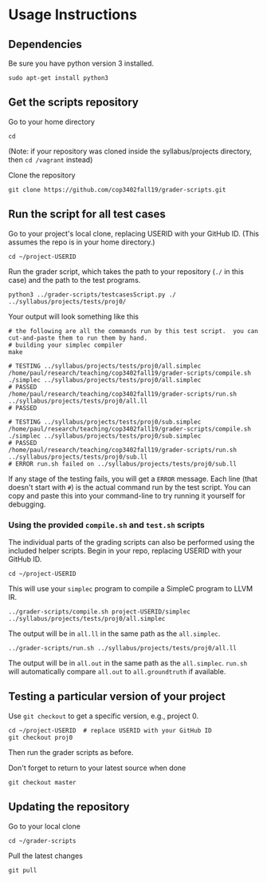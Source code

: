 # Usage Instructions

## Dependencies

Be sure you have python version 3 installed.

    sudo apt-get install python3

## Get the scripts repository

Go to your home directory

    cd

(Note: if your repository was cloned inside the syllabus/projects directory, then `cd /vagrant` instead)

Clone the repository

    git clone https://github.com/cop3402fall19/grader-scripts.git

## Run the script for all test cases

Go to your project's local clone, replacing USERID with your GitHub ID.  (This assumes the repo is in your home directory.)

    cd ~/project-USERID

Run the grader script, which takes the path to your repository (`./` in this case) and the path to the test programs.

    python3 ../grader-scripts/testcasesScript.py ./ ../syllabus/projects/tests/proj0/

Your output will look something like this

    # the following are all the commands run by this test script.  you can cut-and-paste them to run them by hand.
    # building your simplec compiler
    make

    # TESTING ../syllabus/projects/tests/proj0/all.simplec
    /home/paul/research/teaching/cop3402fall19/grader-scripts/compile.sh ./simplec ../syllabus/projects/tests/proj0/all.simplec
    # PASSED
    /home/paul/research/teaching/cop3402fall19/grader-scripts/run.sh ../syllabus/projects/tests/proj0/all.ll
    # PASSED

    # TESTING ../syllabus/projects/tests/proj0/sub.simplec
    /home/paul/research/teaching/cop3402fall19/grader-scripts/compile.sh ./simplec ../syllabus/projects/tests/proj0/sub.simplec
    # PASSED
    /home/paul/research/teaching/cop3402fall19/grader-scripts/run.sh ../syllabus/projects/tests/proj0/sub.ll
    # ERROR run.sh failed on ../syllabus/projects/tests/proj0/sub.ll

If any stage of the testing fails, you will get a `ERROR` message.
Each line (that doesn't start with `#`) is the actual command run by
the test script.  You can copy and paste this into your command-line
to try running it yourself for debugging.

### Using the provided `compile.sh` and `test.sh` scripts

The individual parts of the grading scripts can also be performed
using the included helper scripts.  Begin in your repo, replacing
USERID with your GitHub ID.

    cd ~/project-USERID

This will use your `simplec` program to compile a SimpleC program to LLVM IR.

    ../grader-scripts/compile.sh project-USERID/simplec ../syllabus/projects/tests/proj0/all.simplec 

The output will be in `all.ll` in the same path as the `all.simplec`.

    ../grader-scripts/run.sh ../syllabus/projects/tests/proj0/all.ll
    
The output will be in `all.out` in the same path as the `all.simplec`.  `run.sh` will automatically compare `all.out` to `all.groundtruth` if available.

## Testing a particular version of your project

Use `git checkout` to get a specific version, e.g., project 0.

    cd ~/project-USERID  # replace USERID with your GitHub ID
    git checkout proj0

Then run the grader scripts as before.

Don't forget to return to your latest source when done

    git checkout master

## Updating the repository

Go to your local clone

    cd ~/grader-scripts
    
Pull the latest changes

    git pull
